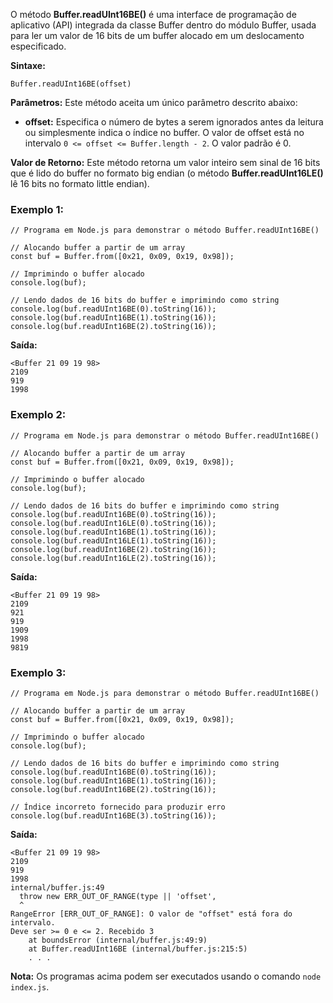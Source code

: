 O método **Buffer.readUInt16BE()** é uma interface de programação de aplicativo (API) integrada da classe Buffer dentro do módulo Buffer, usada para ler um valor de 16 bits de um buffer alocado em um deslocamento especificado.

**Sintaxe:**

```
Buffer.readUInt16BE(offset)
```

**Parâmetros:** Este método aceita um único parâmetro descrito abaixo:

- **offset:** Especifica o número de bytes a serem ignorados antes da leitura ou simplesmente indica o índice no buffer. O valor de offset está no intervalo `0 <= offset <= Buffer.length - 2`. O valor padrão é 0.

**Valor de Retorno:** Este método retorna um valor inteiro sem sinal de 16 bits que é lido do buffer no formato big endian (o método **Buffer.readUInt16LE()** lê 16 bits no formato little endian).

### Exemplo 1:

```
// Programa em Node.js para demonstrar o método Buffer.readUInt16BE()

// Alocando buffer a partir de um array
const buf = Buffer.from([0x21, 0x09, 0x19, 0x98]);

// Imprimindo o buffer alocado
console.log(buf);

// Lendo dados de 16 bits do buffer e imprimindo como string
console.log(buf.readUInt16BE(0).toString(16));
console.log(buf.readUInt16BE(1).toString(16));
console.log(buf.readUInt16BE(2).toString(16));
```

**Saída:**

```
<Buffer 21 09 19 98>
2109
919
1998
```

### Exemplo 2:

```
// Programa em Node.js para demonstrar o método Buffer.readUInt16BE()

// Alocando buffer a partir de um array
const buf = Buffer.from([0x21, 0x09, 0x19, 0x98]);

// Imprimindo o buffer alocado
console.log(buf);

// Lendo dados de 16 bits do buffer e imprimindo como string
console.log(buf.readUInt16BE(0).toString(16));
console.log(buf.readUInt16LE(0).toString(16));
console.log(buf.readUInt16BE(1).toString(16));
console.log(buf.readUInt16LE(1).toString(16));
console.log(buf.readUInt16BE(2).toString(16));
console.log(buf.readUInt16LE(2).toString(16));
```

**Saída:**

```
<Buffer 21 09 19 98>
2109
921
919
1909
1998
9819
```

### Exemplo 3:

```
// Programa em Node.js para demonstrar o método Buffer.readUInt16BE()

// Alocando buffer a partir de um array
const buf = Buffer.from([0x21, 0x09, 0x19, 0x98]);

// Imprimindo o buffer alocado
console.log(buf);

// Lendo dados de 16 bits do buffer e imprimindo como string
console.log(buf.readUInt16BE(0).toString(16));
console.log(buf.readUInt16BE(1).toString(16));
console.log(buf.readUInt16BE(2).toString(16));

// Índice incorreto fornecido para produzir erro
console.log(buf.readUInt16BE(3).toString(16));
```

**Saída:**

```
<Buffer 21 09 19 98>
2109
919
1998
internal/buffer.js:49
  throw new ERR_OUT_OF_RANGE(type || 'offset',
  ^
RangeError [ERR_OUT_OF_RANGE]: O valor de "offset" está fora do intervalo.
Deve ser >= 0 e <= 2. Recebido 3
    at boundsError (internal/buffer.js:49:9)
    at Buffer.readUInt16BE (internal/buffer.js:215:5)
    . . .
```

**Nota:** Os programas acima podem ser executados usando o comando `node index.js`.


